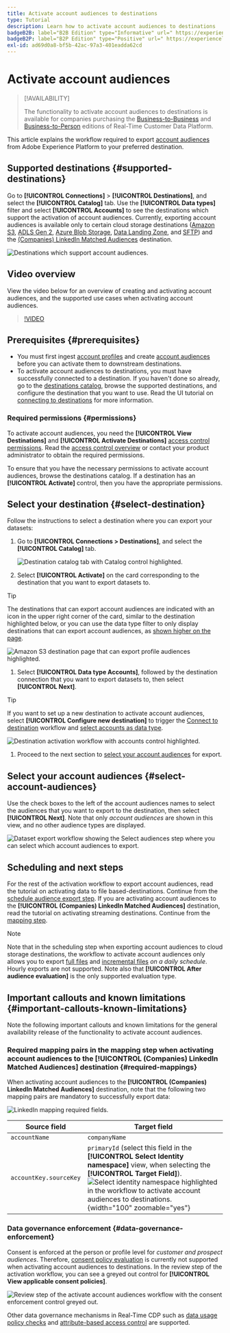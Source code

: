 ```yaml
---
title: Activate account audiences to destinations
type: Tutorial
description: Learn how to activate account audiences to destinations
badgeB2B: label="B2B Edition" type="Informative" url=" https://experienceleague.adobe.com/docs/experience-platform/rtcdp/intro/rtcdp-intro/overview.html?lang=en#rtcdp-editions newtab=true"
badgeB2P: label="B2P Edition" type="Positive" url=" https://experienceleague.adobe.com/docs/experience-platform/rtcdp/intro/rtcdp-intro/overview.html?lang=en#rtcdp-editions newtab=true"
exl-id: ad69d0a8-bf5b-42ac-97a3-401eadda62cd
---
```

# Activate account audiences

>[!AVAILABILITY]
>
>The functionality to activate account audiences to destinations is available for companies purchasing the [Business-to-Business](/help/rtcdp/overview.md#rtcdp-b2b) and [Business-to-Person](/help/rtcdp/overview.md#rtcdp-b2p) editions of Real-Time Customer Data Platform.

This article explains the workflow required to export [account audiences](/help/segmentation/ui/account-audiences.md) from Adobe Experience Platform to your preferred destination. 

## Supported destinations {#supported-destinations}

Go to **[!UICONTROL Connections]** > **[!UICONTROL Destinations]**, and select the **[!UICONTROL Catalog]** tab. Use the **[!UICONTROL Data types]** filter and select **[!UICONTROL Accounts]** to see the destinations which support the activation of account audiences. Currently, exporting account audiences is available only to certain cloud storage destinations ([Amazon S3](/help/destinations/catalog/cloud-storage/amazon-s3.md), [ADLS Gen 2](/help/destinations/catalog/cloud-storage/adls-gen2.md), [Azure Blob Storage](/help/destinations/catalog/cloud-storage/azure-blob.md), [Data Landing Zone](/help/destinations/catalog/cloud-storage/data-landing-zone.md), and [SFTP](/help/destinations/catalog/cloud-storage/sftp.md)) and the [(Companies) LinkedIn Matched Audiences](/help/destinations/catalog/social/linkedin.md) destination.  

![Destinations which support account audiences.](/help/destinations/assets/ui/activate-account-audiences/data-types-filter.png)

## Video overview

View the video below for an overview of creating and activating account audiences, and the supported use cases when activating account audiences.

>[!VIDEO](https://video.tv.adobe.com/v/338252/?learn=on)

## Prerequisites {#prerequisites}

* You must first ingest [account profiles](/help/rtcdp/accounts/account-profile-overview.md) and create [account audiences](/help/segmentation/ui/account-audiences.md) before you can activate them to downstream destinations.
* To activate account audiences to destinations, you must have successfully connected to a destination. If you haven't done so already, go to the [destinations catalog](../catalog/overview.md), browse the supported destinations, and configure the destination that you want to use. Read the UI tutorial on [connecting to destinations](./connect-destination.md) for more information.

### Required permissions {#permissions}

To activate account audiences, you need the **[!UICONTROL View Destinations]** and **[!UICONTROL Activate Destinations]** [access control permissions](/help/access-control/home.md#permissions). Read the [access control overview](/help/access-control/ui/overview.md) or contact your product administrator to obtain the required permissions.

To ensure that you have the necessary permissions to activate account audiences, browse the destinations catalog. If a destination has an **[!UICONTROL Activate]** control, then you have the appropriate permissions.

## Select your destination {#select-destination}

Follow the instructions to select a destination where you can export your datasets:

1. Go to **[!UICONTROL Connections > Destinations]**, and select the **[!UICONTROL Catalog]** tab.
    
    ![Destination catalog tab with Catalog control highlighted.](/help/destinations/assets/ui/export-datasets/catalog-tab.png)

1. Select **[!UICONTROL Activate]** on the card corresponding to the destination that you want to export datasets to. 

  >[!TIP]
  >
  >The destinations that can export account audiences are indicated with an icon in the upper right corner of the card, similar to the destination highlighted below, or you can use the data type filter to only display destinations that can export account audiences, as [shown higher on the page](#supported-destinations).

  ![Amazon S3 destination page that can export profile audiences highlighted.](/help/destinations/assets/ui/activate-account-audiences/amazon-s3-icon-activate-account-audiences.png)

1. Select **[!UICONTROL Data type Accounts]**, followed by the destination connection that you want to export datasets to, then select **[!UICONTROL Next]**.

  >[!TIP]
  > 
  >If you want to set up a new destination to activate account audiences, select **[!UICONTROL Configure new destination]** to trigger the [Connect to destination](/help/destinations/ui/connect-destination.md) workflow and [select accounts as data type](/help/destinations/ui/connect-destination.md#segment-activation-or-dataset-exports).

  ![Destination activation workflow with accounts control highlighted.](/help/destinations/assets/ui/activate-account-audiences/activate-account-audiences-highlighted.png)

1. Proceed to the next section to [select your account audiences](#select-profile-audiences) for export.

## Select your account audiences {#select-account-audiences}

Use the check boxes to the left of the account audiences names to select the audiences that you want to export to the destination, then select **[!UICONTROL Next]**. Note that only *account audiences* are shown in this view, and no other audience types are displayed. 

![Dataset export workflow showing the Select audiences step where you can select which account audiences to export.](/help/destinations/assets/ui/activate-account-audiences/select-account-audiences.png)

## Scheduling and next steps

For the rest of the activation workflow to export account audiences, read the tutorial on activating data to file based-destinations. Continue from the [schedule audience export step](/help/destinations/ui/activate-batch-profile-destinations.md#scheduling). If you are activating account audiences to the **[!UICONTROL (Companies) LinkedIn Matched Audiences]** destination, read the tutorial on activating streaming destinations. Continue from the [mapping step](/help/destinations/ui/activate-segment-streaming-destinations.md#mapping).

>[!NOTE]
>
>Note that in the scheduling step when exporting account audiences to cloud storage destinations, the workflow to activate account audiences only allows you to export [full files](/help/destinations/ui/activate-batch-profile-destinations.md#export-full-files) and [incremental files](/help/destinations/ui/activate-batch-profile-destinations.md#export-incremental-files) _on a daily schedule_. Hourly exports are not supported. Note also that **[!UICONTROL After audience evaluation]** is the only supported evaluation type.

## Important callouts and known limitations {#important-callouts-known-limitations}

Note the following important callouts and known limitations for the general availability release of the functionality to activate account audiences.

### Required mapping pairs in the mapping step when activating account audiences to the **[!UICONTROL (Companies) LinkedIn Matched Audiences]** destination {#required-mappings}

When activating account audiences to the **[!UICONTROL (Companies) LinkedIn Matched Audiences]** destination, note that the following two mapping pairs are mandatory to successfully export data:

![LinkedIn mapping required fields.](/help/destinations/assets/ui/activate-account-audiences/linkedin-mapping-required-fields.png)

|Source field | Target field |
|---------|----------|
| `accountName` | `companyName` |
| `accountKey.sourceKey`  | `primaryId` (select this field in the **[!UICONTROL Select Identity namespace]** view, when selecting the **[!UICONTROL Target Field]**). <br> ![Select identity namespace highlighted in the workflow to activate account audiences to destinations.](/help/destinations/assets/ui/activate-account-audiences/identity-namespace-highlighted.png "Select identity namespace highlighted in the workflow to activate account audiences to destinations."){width="100" zoomable="yes"} |

### Data governance enforcement {#data-governance-enforcement}

Consent is enforced at the person or profile level for *customer and prospect audiences*. Therefore,  [consent policy evaluation](/help/data-governance/enforcement/auto-enforcement.md#consent-policy-evaluation) is currently not supported when activating account audiences to destinations. In the review step of the activation workflow, you can see a greyed out control for **[!UICONTROL View applicable consent policies]**. 

![Review step of the activate account audiences workflow with the consent enforcement control greyed out.](/help/destinations/assets/ui/activate-account-audiences/consent-checks-greyed-out.png)

Other data governance mechanisms in Real-Time CDP such as [data usage policy checks](/help/data-governance/enforcement/auto-enforcement.md#consent-policy-evaluation) and [attribute-based access control](/help/destinations/home.md#attribute-based-access) are supported.

